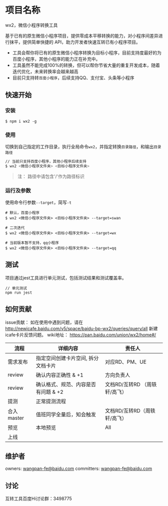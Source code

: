 # 项目名称
wx2，微信小程序转换工具

基于已有的原生微信小程序项目，提供零成本平移转换的能力，对小程序间差异进行抹平，提供简单快捷的 API，助力开发者快速互转已有小程序项目。

* 工具会帮你将已有的原生微信小程序转换为目标小程序，目前支持度最好的为百度小程序，其他小程序的能力正在补充中。
* 工具虽然不能完成100%的转换，但可以帮你节省大量的重复开发成本，随着迭代优化，未来转换率会越来越高
* 目前只支持转`百度小程序`，后续支持QQ、支付宝、头条等小程序

## 快速开始

### 安装

```
$ npm i wx2 -g
```

### 使用
切换到自己指定的工作目录，执行全局命令`wx2`，并指定转换`目录路径`，和输出`目录路径`

```bash
// 当前只支持百度小程序，其他小程序后续支持
$ wx2 <微信小程序文件夹> <目标小程序文件夹>
```
> 注： 路径中请包含'/'作为路径标识

### 运行及参数
使用命令行参数`--target`，简写`-t`
```
# 默认，百度小程序
$ wx2 <微信小程序文件夹> <目标小程序文件夹> --target=swan

# 二次迭代
$ wx2 <微信小程序文件夹> <目标小程序文件夹> --target=wx

# 当前版本暂不支持，qq小程序
$ wx2 <微信小程序文件夹> <目标小程序文件夹> --target=qq
```

## 测试

项目通过jest工具进行单元测试，包括测试结果和测试覆盖率。
```
// 单元测试
npm run jest
```

## 如何贡献

issue贡献： 如在使用中遇到问题，请在 http://newicafe.baidu.com/v5/space/baidu-bp-wx2/queries/query/all 新建icafe卡片反馈问题。
wiki地址： https://pan.baidu.com/union/wx2/home#/ 

| 流程 | 详细内容 | 责任人 |
| --- | --- | --- |
|需求发布| 指定空间创建卡片空间, 拆分文档卡片 | 对应RD、PM、UE |
|review| 确认内容正确性 & +1 | 方向负责人 |
|review| 确认格式、规范、内容是否有问题 & +2 | 文档RD/互转RD （周轶轩/高飞） |
| 提测 | 正常提测流程|  |
| 合入master| 值班同学全量后，知会触发| 文档RD/互转RD（周轶轩/高飞）|
| 预览 | 本地预览 | All |
| 上线 | | |

## 维护者

owners: wangpan-fe@baidu.com
committers: wangpan-fe@baidu.com

## 讨论

互转工具百度Hi讨论群：3498775